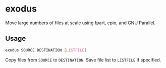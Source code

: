 # exodus
Move large numbers of files at scale
using fpart, cpio, and GNU Parallel.

## Usage
```bash
exodus SOURCE DESTINATION [LISTFILE]
```

Copy files from `SOURCE` to `DESTINATION`.
Save file list to `LISTFILE` if specified.
